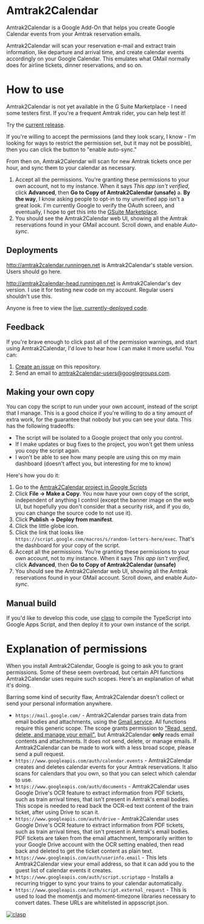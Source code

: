 # Amtrak2Calendar

Amtrak2Calendar is a Google Add-On that helps you create Google Calendar
events from your Amtrak reservation emails.

Amtrak2Calendar will scan your reservation e-mail and extract train
information, like departure and arrival time, and create calendar events
accordingly on your Google Calendar. This emulates what GMail normally does
for airline tickets, dinner reservations, and so on.

# How to use

Amtrak2Calendar is not yet available in the G Suite Marketplace - I need some
testers first. If you're a frequent Amtrak rider, you can help test it!

Try the [current release](http://amtrak2calendar.runningen.net).

If you're willing to accept the permissions (and they look scary, I know - I'm
looking for ways to restrict the permission set, but it may not be possible),
then you can click the button to "enable auto-sync."

From then on, Amtrak2Calendar will scan for new Amtrak tickets once per hour,
and sync them to your calendar as necessary.

1. Accept all the permissions. You're granting these permissions to your own
   account, not to my instance. When it says *This app isn't verified*, click
   **Advanced**, then **Go to Copy of Amtrak2Calendar (unsafe)** 
   a. **By the way**, I know asking people to opt-in to my unverified app
      isn't a great look. I'm currently Google to verify the OAuth screen,
      and eventually, I hope to get this into the [GSuite
      Marketplace](https://gsuite.google.com/marketplace).
2. You should see the Amtrak2Calendar web UI, showing all the Amtrak
   reservations found in your GMail account. Scroll down, and enable
   *Auto-sync*.

## Deployments

http://amtrak2calendar.runningen.net is Amtrak2Calendar's stable version. Users
should go here.

http://amtrak2calendar-head.runningen.net is Amtrak2Calendar's dev version. I
use it for testing new code on my account. Regular users shouldn't use this.

Anyone is free to view the [live, currently-deployed
code](https://script.google.com/d/16N8B7R4oi0fVO3Aqh5fXICTbNsP5uKi_F1ZhJ_SX8X6JJ_M6GhxrYcyV/edit?usp=sharing).

## Feedback

If you're brave enough to click past all of the permission warnings, and start
using Amtrak2Calendar, I'd love to hear how I can make it more useful. You can:

1. [Create an issue](https://github.com/jrunningen/amtrak2calendar/issues/new)
   on this repository.
2. Send an email to amtrak2calendar-users@googlegroups.com.

## Making your own copy

You can copy the script to run under your own account, instead of the script
that I manage. This is a good choice if you're willing to do a tiny amount of
extra work, for the guarantee that nobody but you can see your data. This has
the following tradeoffs:

- The script will be isolated to a Google project that only you control.
- If I make updates or bug fixes to the project, you won't get them unless
  you copy the script again.
- I won't be able to see how many people are using this on my main dashboard
  (doesn't affect you, but interesting for me to know)

Here's how you do it:

1. Go to the [Amtrak2Calendar project in Google
   Scripts](https://script.google.com/d/16N8B7R4oi0fVO3Aqh5fXICTbNsP5uKi_F1ZhJ_SX8X6JJ_M6GhxrYcyV/edit?usp=sharing)
2. Click **File -> Make a Copy**. You now have your own copy of the script,
   independent of anything I control (except the banner image on the web UI,
   but hopefully you don't consider that a security risk, and if you do, you
   can change the source code to not use it).
3. Click **Publish -> Deploy from manifest**.
4. Click the little globe icon.
5. Click the link that looks like
   `https://script.google.com/macros/s/random-letters-here/exec`. That's the
   dashboard for your copy of the script.
6. Accept all the permissions. You're granting these permissions to your own
   account, not to my instance. When it says *This app isn't verified*, click
   **Advanced**, then **Go to Copy of Amtrak2Calendar (unsafe)**
7. You should see the Amtrak2Calendar web UI, showing all the Amtrak
   reservations found in your GMail account. Scroll down, and enable
   *Auto-sync*.

## Manual build

If you'd like to develop this code, use
[clasp](https://github.com/google/clasp) to compile the TypeScript into
Google Apps Script, and then deploy it to your own instance of the script.

# Explanation of permissions

When you install Amtrak2Calendar, Google is going to ask you to grant
permissions. Some of these seem overbroad, but certain API functions
Amtrak2Calendar uses require such scopes. Here's an explanation of what it's
doing.

Barring some kind of security flaw, Amtrak2Calendar doesn't collect or send
your personal information anywhere.

- `https://mail.google.com/` - Amtrak2Calendar parses train data from email bodies and attachments, using the [Gmail service](https://developers.google.com/apps-script/reference/gmail/gmail-app). All functions require this generic scope. The scope grants permission to ["Read, send, delete, and manage your email"](https://developers.google.com/identity/protocols/googlescopes#scriptv1), but Amtrak2Calendar **only** reads email contents and attachments. It does not send, delete, or manage emails. If Amtrak2Calendar can be made to work with a less broad scope, please send a pull request.
- `https://www.googleapis.com/auth/calendar.events` - Amtrak2Calendar creates and deletes calendar events for your Amtrak reservations. It also scans for calendars that you own, so that you can select which calendar to use.
- `https://www.googleapis.com/auth/documents` - Amtrak2Calendar uses Google Drive's OCR feature to extract information from PDF tickets, such as train arrival times, that isn't present in Amtrak's email bodies. This scope is needed to read back the OCR-ed text content of the train ticket, after using Drive to scan it.
- `https://www.googleapis.com/auth/drive` - Amtrak2Calendar uses Google Drive's OCR feature to extract information from PDF tickets, such as train arrival times, that isn't present in Amtrak's email bodies. PDF tickets are taken from the email attachment, temporarily written to your Google Drive account with the OCR setting enabled, then read back and deleted to get the ticket content as plain text.
- `https://www.googleapis.com/auth/userinfo.email` - This lets Amtrak2Calendar view your email address, so that it can add you to the guest list of calendar events it creates.
- `https://www.googleapis.com/auth/script.scriptapp` - Installs a recurring trigger to sync your trains to your calendar automatically.
- `https://www.googleapis.com/auth/script.external_request` - This is used to load the momentjs and moment-timezone libraries necessary to convert dates. These URLs are whitelisted in appsscript.json.

[![clasp](https://img.shields.io/badge/built%20with-clasp-4285f4.svg)](https://github.com/google/clasp)

